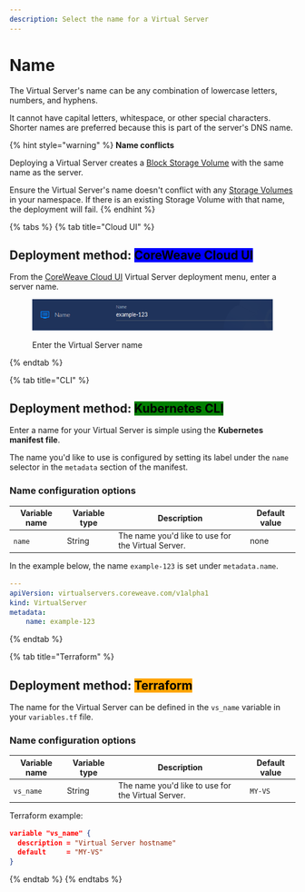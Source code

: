 ```yaml
---
description: Select the name for a Virtual Server
---
```


# Name

The Virtual Server's name can be any combination of lowercase letters, numbers, and hyphens.&#x20;

It cannot have capital letters, whitespace, or other special characters. Shorter names are preferred because this is part of the server's DNS name.

{% hint style="warning" %}
**Name conflicts**

Deploying a Virtual Server creates a [Block Storage Volume](../../storage/storage/#block-storage-volumes) with the same name as the server.

Ensure the Virtual Server's name doesn't conflict with any [Storage Volumes](../../storage/storage/) in your namespace. If there is an existing Storage Volume with that name, the deployment will fail.&#x20;
{% endhint %}

{% tabs %}
{% tab title="Cloud UI" %}
## **Deployment method:** <mark style="background-color:blue;">CoreWeave Cloud UI</mark>

From the [CoreWeave Cloud UI](../../../virtual-servers/deployment-methods/coreweave-apps.md) Virtual Server deployment menu, enter a server name.

<figure><img src="../../.gitbook/assets/image (2).png" alt=""><figcaption><p>Enter the Virtual Server name</p></figcaption></figure>
{% endtab %}

{% tab title="CLI" %}
## **Deployment method:** <mark style="background-color:green;">Kubernetes CLI</mark>

Enter a name for your Virtual Server is simple using the **Kubernetes manifest file**.

The name you'd like to use is configured by setting its label under the `name` selector in the `metadata` section of the manifest.

### Name configuration options

| Variable name | Variable type | Description                                        | Default value |
| ------------- | ------------- | -------------------------------------------------- | ------------- |
| `name`        | String        | The name you'd like to use for the Virtual Server. | none          |

In the example below, the name `example-123` is set under `metadata.name`.

```yaml
---
apiVersion: virtualservers.coreweave.com/v1alpha1
kind: VirtualServer
metadata:
    name: example-123
```
{% endtab %}

{% tab title="Terraform" %}
## **Deployment method:** <mark style="background-color:orange;">Terraform</mark>

The name for the Virtual Server can be defined in the `vs_name` variable in your `variables.tf` file.

### Name configuration options

| Variable name | Variable type | Description                                        | Default value |
| ------------- | ------------- | -------------------------------------------------- | ------------- |
| `vs_name`     | String        | The name you'd like to use for the Virtual Server. | `MY-VS`       |

Terraform example:

```json
variable "vs_name" {
  description = "Virtual Server hostname"
  default     = "MY-VS"
}
```
{% endtab %}
{% endtabs %}
